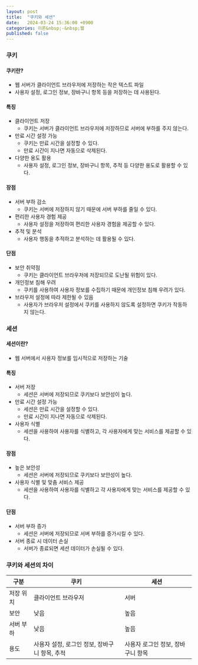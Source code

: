 ```yaml
---
layout: post
title:  "쿠키와 세션"
date:   2024-03-24 15:36:00 +0900
categories: 이론&nbsp;-&nbsp;웹
published: false
---
```


### 쿠키

#### 쿠키란?

- 웹 서버가 클라이언트 브라우저에 저장하는 작은 텍스트 파일
- 사용자 설정, 로그인 정보, 장바구니 항목 등을 저장하는 데 사용된다.

#### 특징

- 클라이언트 저장
    - 쿠키는 서버가 클라이언트 브라우저에 저장하므로 서버에 부하를 주지 않는다.
- 만료 시간 설정 가능
    - 쿠키는 만료 시간을 설정할 수 있다.
    - 만료 시간이 지나면 자동으로 삭제된다.
- 다양한 용도 활용
    - 사용자 설정, 로그인 정보, 장바구니 항목, 추적 등 다양한 용도로 활용할 수 있다.

#### 장점

- 서버 부하 감소
    - 쿠키는 서버에 저장하지 않기 때문에 서버 부하를 줄일 수 있다.
- 편리한 사용자 경험 제공
    - 사용자 설정을 저장하여 편리한 사용자 경험을 제공할 수 있다.
- 추적 및 분석
    - 사용자 행동을 추적하고 분석하는 데 활용될 수 있다.

#### 단점

- 보안 취약점
    - 쿠키는 클라이언트 브라우저에 저장되므로 도난될 위험이 있다.
- 개인정보 침해 우려
    - 쿠키를 사용하여 사용자 정보를 수집하기 때문에 개인정보 침해 우려가 있다.
- 브라우저 설정에 따라 제한될 수 있음
    - 사용자가 브라우저 설정에서 쿠키를 사용하지 않도록 설정하면 쿠키가 작동하지 않는다.

### 세션

#### 세션이란?

- 웹 서버에서 사용자 정보를 임시적으로 저장하는 기술

#### 특징

- 서버 저장
    - 세션은 서버에 저장되므로 쿠키보다 보안성이 높다.
- 만료 시간 설정 가능
    - 세션은 만료 시간을 설정할 수 있다.
    -  만료 시간이 지나면 자동으로 삭제된다.
- 사용자 식별
    - 세션을 사용하여 사용자를 식별하고, 각 사용자에게 맞는 서비스를 제공할 수 있다.

#### 장점

- 높은 보안성
    - 세션은 서버에 저장되므로 쿠키보다 보안성이 높다.
- 사용자 식별 및 맞춤 서비스 제공
    - 세션을 사용하여 사용자를 식별하고 각 사용자에게 맞는 서비스를 제공할 수 있다.

#### 단점

- 서버 부하 증가
    - 세션은 서버에 저장되므로 서버 부하를 증가시킬 수 있다.
- 서버 종료 시 데이터 손실
    - 서버가 종료되면 세션 데이터가 손실될 수 있다.

### 쿠키와 세션의 차이

| 구분 | 쿠키 | 세션 |
|-------|--------|---------|
| 저장 위치 | 클라이언트 브라우저 | 서버 |
| 보안 | 낮음 | 높음 |
| 서버 부하 | 낮음| 높음 |
| 용도 | 사용자 설정, 로그인 정보, 장바구니 항목, 추적 | 사용자 로그인 정보, 장바구니 항목 |